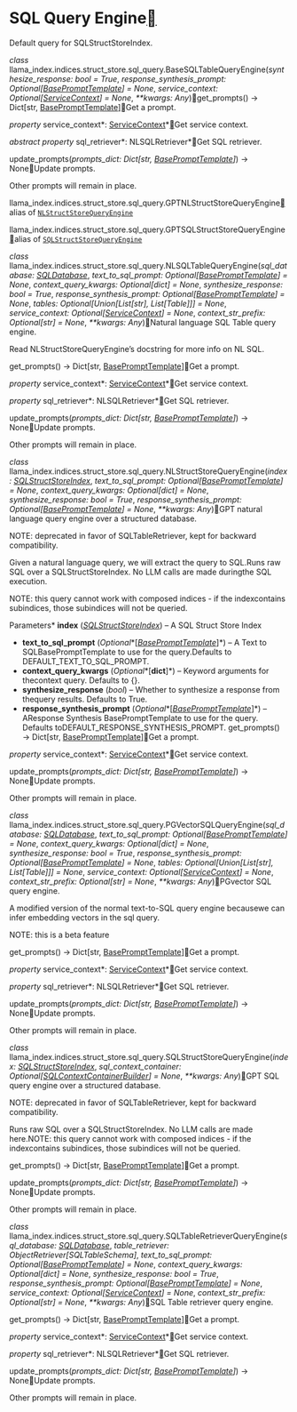 SQL Query Engine[](#module-llama_index.indices.struct_store.sql_query "Permalink to this heading")
===================================================================================================

Default query for SQLStructStoreIndex.

*class* llama\_index.indices.struct\_store.sql\_query.BaseSQLTableQueryEngine(*synthesize\_response: bool = True*, *response\_synthesis\_prompt: Optional[[BasePromptTemplate](../../prompts.html#llama_index.prompts.base.BasePromptTemplate "llama_index.prompts.base.BasePromptTemplate")] = None*, *service\_context: Optional[[ServiceContext](../../service_context.html#llama_index.indices.service_context.ServiceContext "llama_index.indices.service_context.ServiceContext")] = None*, *\*\*kwargs: Any*)[](#llama_index.indices.struct_store.sql_query.BaseSQLTableQueryEngine "Permalink to this definition")get\_prompts() → Dict[str, [BasePromptTemplate](../../prompts.html#llama_index.prompts.base.BasePromptTemplate "llama_index.prompts.base.BasePromptTemplate")][](#llama_index.indices.struct_store.sql_query.BaseSQLTableQueryEngine.get_prompts "Permalink to this definition")Get a prompt.

*property* service\_context*: [ServiceContext](../../service_context.html#llama_index.indices.service_context.ServiceContext "llama_index.indices.service_context.ServiceContext")*[](#llama_index.indices.struct_store.sql_query.BaseSQLTableQueryEngine.service_context "Permalink to this definition")Get service context.

*abstract property* sql\_retriever*: NLSQLRetriever*[](#llama_index.indices.struct_store.sql_query.BaseSQLTableQueryEngine.sql_retriever "Permalink to this definition")Get SQL retriever.

update\_prompts(*prompts\_dict: Dict[str, [BasePromptTemplate](../../prompts.html#llama_index.prompts.base.BasePromptTemplate "llama_index.prompts.base.BasePromptTemplate")]*) → None[](#llama_index.indices.struct_store.sql_query.BaseSQLTableQueryEngine.update_prompts "Permalink to this definition")Update prompts.

Other prompts will remain in place.

llama\_index.indices.struct\_store.sql\_query.GPTNLStructStoreQueryEngine[](#llama_index.indices.struct_store.sql_query.GPTNLStructStoreQueryEngine "Permalink to this definition")alias of [`NLStructStoreQueryEngine`](#llama_index.indices.struct_store.sql_query.NLStructStoreQueryEngine "llama_index.indices.struct_store.sql_query.NLStructStoreQueryEngine")

llama\_index.indices.struct\_store.sql\_query.GPTSQLStructStoreQueryEngine[](#llama_index.indices.struct_store.sql_query.GPTSQLStructStoreQueryEngine "Permalink to this definition")alias of [`SQLStructStoreQueryEngine`](#llama_index.indices.struct_store.sql_query.SQLStructStoreQueryEngine "llama_index.indices.struct_store.sql_query.SQLStructStoreQueryEngine")

*class* llama\_index.indices.struct\_store.sql\_query.NLSQLTableQueryEngine(*sql\_database: [SQLDatabase](../../struct_store.html#llama_index.utilities.sql_wrapper.SQLDatabase "llama_index.utilities.sql_wrapper.SQLDatabase")*, *text\_to\_sql\_prompt: Optional[[BasePromptTemplate](../../prompts.html#llama_index.prompts.base.BasePromptTemplate "llama_index.prompts.base.BasePromptTemplate")] = None*, *context\_query\_kwargs: Optional[dict] = None*, *synthesize\_response: bool = True*, *response\_synthesis\_prompt: Optional[[BasePromptTemplate](../../prompts.html#llama_index.prompts.base.BasePromptTemplate "llama_index.prompts.base.BasePromptTemplate")] = None*, *tables: Optional[Union[List[str], List[Table]]] = None*, *service\_context: Optional[[ServiceContext](../../service_context.html#llama_index.indices.service_context.ServiceContext "llama_index.indices.service_context.ServiceContext")] = None*, *context\_str\_prefix: Optional[str] = None*, *\*\*kwargs: Any*)[](#llama_index.indices.struct_store.sql_query.NLSQLTableQueryEngine "Permalink to this definition")Natural language SQL Table query engine.

Read NLStructStoreQueryEngine’s docstring for more info on NL SQL.

get\_prompts() → Dict[str, [BasePromptTemplate](../../prompts.html#llama_index.prompts.base.BasePromptTemplate "llama_index.prompts.base.BasePromptTemplate")][](#llama_index.indices.struct_store.sql_query.NLSQLTableQueryEngine.get_prompts "Permalink to this definition")Get a prompt.

*property* service\_context*: [ServiceContext](../../service_context.html#llama_index.indices.service_context.ServiceContext "llama_index.indices.service_context.ServiceContext")*[](#llama_index.indices.struct_store.sql_query.NLSQLTableQueryEngine.service_context "Permalink to this definition")Get service context.

*property* sql\_retriever*: NLSQLRetriever*[](#llama_index.indices.struct_store.sql_query.NLSQLTableQueryEngine.sql_retriever "Permalink to this definition")Get SQL retriever.

update\_prompts(*prompts\_dict: Dict[str, [BasePromptTemplate](../../prompts.html#llama_index.prompts.base.BasePromptTemplate "llama_index.prompts.base.BasePromptTemplate")]*) → None[](#llama_index.indices.struct_store.sql_query.NLSQLTableQueryEngine.update_prompts "Permalink to this definition")Update prompts.

Other prompts will remain in place.

*class* llama\_index.indices.struct\_store.sql\_query.NLStructStoreQueryEngine(*index: [SQLStructStoreIndex](../../indices/struct_store.html#llama_index.indices.struct_store.SQLStructStoreIndex "llama_index.indices.struct_store.sql.SQLStructStoreIndex")*, *text\_to\_sql\_prompt: Optional[[BasePromptTemplate](../../prompts.html#llama_index.prompts.base.BasePromptTemplate "llama_index.prompts.base.BasePromptTemplate")] = None*, *context\_query\_kwargs: Optional[dict] = None*, *synthesize\_response: bool = True*, *response\_synthesis\_prompt: Optional[[BasePromptTemplate](../../prompts.html#llama_index.prompts.base.BasePromptTemplate "llama_index.prompts.base.BasePromptTemplate")] = None*, *\*\*kwargs: Any*)[](#llama_index.indices.struct_store.sql_query.NLStructStoreQueryEngine "Permalink to this definition")GPT natural language query engine over a structured database.

NOTE: deprecated in favor of SQLTableRetriever, kept for backward compatibility.

Given a natural language query, we will extract the query to SQL.Runs raw SQL over a SQLStructStoreIndex. No LLM calls are made duringthe SQL execution.

NOTE: this query cannot work with composed indices - if the indexcontains subindices, those subindices will not be queried.

Parameters* **index** ([*SQLStructStoreIndex*](../../indices/struct_store.html#llama_index.indices.struct_store.SQLStructStoreIndex "llama_index.indices.struct_store.SQLStructStoreIndex")) – A SQL Struct Store Index
* **text\_to\_sql\_prompt** (*Optional**[*[*BasePromptTemplate*](../../prompts.html#llama_index.prompts.base.BasePromptTemplate "llama_index.prompts.base.BasePromptTemplate")*]*) – A Text to SQLBasePromptTemplate to use for the query.Defaults to DEFAULT\_TEXT\_TO\_SQL\_PROMPT.
* **context\_query\_kwargs** (*Optional**[**dict**]*) – Keyword arguments for thecontext query. Defaults to {}.
* **synthesize\_response** (*bool*) – Whether to synthesize a response from thequery results. Defaults to True.
* **response\_synthesis\_prompt** (*Optional**[*[*BasePromptTemplate*](../../prompts.html#llama_index.prompts.base.BasePromptTemplate "llama_index.prompts.base.BasePromptTemplate")*]*) – AResponse Synthesis BasePromptTemplate to use for the query. Defaults toDEFAULT\_RESPONSE\_SYNTHESIS\_PROMPT.
get\_prompts() → Dict[str, [BasePromptTemplate](../../prompts.html#llama_index.prompts.base.BasePromptTemplate "llama_index.prompts.base.BasePromptTemplate")][](#llama_index.indices.struct_store.sql_query.NLStructStoreQueryEngine.get_prompts "Permalink to this definition")Get a prompt.

*property* service\_context*: [ServiceContext](../../service_context.html#llama_index.indices.service_context.ServiceContext "llama_index.indices.service_context.ServiceContext")*[](#llama_index.indices.struct_store.sql_query.NLStructStoreQueryEngine.service_context "Permalink to this definition")Get service context.

update\_prompts(*prompts\_dict: Dict[str, [BasePromptTemplate](../../prompts.html#llama_index.prompts.base.BasePromptTemplate "llama_index.prompts.base.BasePromptTemplate")]*) → None[](#llama_index.indices.struct_store.sql_query.NLStructStoreQueryEngine.update_prompts "Permalink to this definition")Update prompts.

Other prompts will remain in place.

*class* llama\_index.indices.struct\_store.sql\_query.PGVectorSQLQueryEngine(*sql\_database: [SQLDatabase](../../struct_store.html#llama_index.utilities.sql_wrapper.SQLDatabase "llama_index.utilities.sql_wrapper.SQLDatabase")*, *text\_to\_sql\_prompt: Optional[[BasePromptTemplate](../../prompts.html#llama_index.prompts.base.BasePromptTemplate "llama_index.prompts.base.BasePromptTemplate")] = None*, *context\_query\_kwargs: Optional[dict] = None*, *synthesize\_response: bool = True*, *response\_synthesis\_prompt: Optional[[BasePromptTemplate](../../prompts.html#llama_index.prompts.base.BasePromptTemplate "llama_index.prompts.base.BasePromptTemplate")] = None*, *tables: Optional[Union[List[str], List[Table]]] = None*, *service\_context: Optional[[ServiceContext](../../service_context.html#llama_index.indices.service_context.ServiceContext "llama_index.indices.service_context.ServiceContext")] = None*, *context\_str\_prefix: Optional[str] = None*, *\*\*kwargs: Any*)[](#llama_index.indices.struct_store.sql_query.PGVectorSQLQueryEngine "Permalink to this definition")PGvector SQL query engine.

A modified version of the normal text-to-SQL query engine becausewe can infer embedding vectors in the sql query.

NOTE: this is a beta feature

get\_prompts() → Dict[str, [BasePromptTemplate](../../prompts.html#llama_index.prompts.base.BasePromptTemplate "llama_index.prompts.base.BasePromptTemplate")][](#llama_index.indices.struct_store.sql_query.PGVectorSQLQueryEngine.get_prompts "Permalink to this definition")Get a prompt.

*property* service\_context*: [ServiceContext](../../service_context.html#llama_index.indices.service_context.ServiceContext "llama_index.indices.service_context.ServiceContext")*[](#llama_index.indices.struct_store.sql_query.PGVectorSQLQueryEngine.service_context "Permalink to this definition")Get service context.

*property* sql\_retriever*: NLSQLRetriever*[](#llama_index.indices.struct_store.sql_query.PGVectorSQLQueryEngine.sql_retriever "Permalink to this definition")Get SQL retriever.

update\_prompts(*prompts\_dict: Dict[str, [BasePromptTemplate](../../prompts.html#llama_index.prompts.base.BasePromptTemplate "llama_index.prompts.base.BasePromptTemplate")]*) → None[](#llama_index.indices.struct_store.sql_query.PGVectorSQLQueryEngine.update_prompts "Permalink to this definition")Update prompts.

Other prompts will remain in place.

*class* llama\_index.indices.struct\_store.sql\_query.SQLStructStoreQueryEngine(*index: [SQLStructStoreIndex](../../indices/struct_store.html#llama_index.indices.struct_store.SQLStructStoreIndex "llama_index.indices.struct_store.sql.SQLStructStoreIndex")*, *sql\_context\_container: Optional[[SQLContextContainerBuilder](../../struct_store.html#llama_index.indices.struct_store.container_builder.SQLContextContainerBuilder "llama_index.indices.struct_store.container_builder.SQLContextContainerBuilder")] = None*, *\*\*kwargs: Any*)[](#llama_index.indices.struct_store.sql_query.SQLStructStoreQueryEngine "Permalink to this definition")GPT SQL query engine over a structured database.

NOTE: deprecated in favor of SQLTableRetriever, kept for backward compatibility.

Runs raw SQL over a SQLStructStoreIndex. No LLM calls are made here.NOTE: this query cannot work with composed indices - if the indexcontains subindices, those subindices will not be queried.

get\_prompts() → Dict[str, [BasePromptTemplate](../../prompts.html#llama_index.prompts.base.BasePromptTemplate "llama_index.prompts.base.BasePromptTemplate")][](#llama_index.indices.struct_store.sql_query.SQLStructStoreQueryEngine.get_prompts "Permalink to this definition")Get a prompt.

update\_prompts(*prompts\_dict: Dict[str, [BasePromptTemplate](../../prompts.html#llama_index.prompts.base.BasePromptTemplate "llama_index.prompts.base.BasePromptTemplate")]*) → None[](#llama_index.indices.struct_store.sql_query.SQLStructStoreQueryEngine.update_prompts "Permalink to this definition")Update prompts.

Other prompts will remain in place.

*class* llama\_index.indices.struct\_store.sql\_query.SQLTableRetrieverQueryEngine(*sql\_database: [SQLDatabase](../../struct_store.html#llama_index.utilities.sql_wrapper.SQLDatabase "llama_index.utilities.sql_wrapper.SQLDatabase")*, *table\_retriever: ObjectRetriever[SQLTableSchema]*, *text\_to\_sql\_prompt: Optional[[BasePromptTemplate](../../prompts.html#llama_index.prompts.base.BasePromptTemplate "llama_index.prompts.base.BasePromptTemplate")] = None*, *context\_query\_kwargs: Optional[dict] = None*, *synthesize\_response: bool = True*, *response\_synthesis\_prompt: Optional[[BasePromptTemplate](../../prompts.html#llama_index.prompts.base.BasePromptTemplate "llama_index.prompts.base.BasePromptTemplate")] = None*, *service\_context: Optional[[ServiceContext](../../service_context.html#llama_index.indices.service_context.ServiceContext "llama_index.indices.service_context.ServiceContext")] = None*, *context\_str\_prefix: Optional[str] = None*, *\*\*kwargs: Any*)[](#llama_index.indices.struct_store.sql_query.SQLTableRetrieverQueryEngine "Permalink to this definition")SQL Table retriever query engine.

get\_prompts() → Dict[str, [BasePromptTemplate](../../prompts.html#llama_index.prompts.base.BasePromptTemplate "llama_index.prompts.base.BasePromptTemplate")][](#llama_index.indices.struct_store.sql_query.SQLTableRetrieverQueryEngine.get_prompts "Permalink to this definition")Get a prompt.

*property* service\_context*: [ServiceContext](../../service_context.html#llama_index.indices.service_context.ServiceContext "llama_index.indices.service_context.ServiceContext")*[](#llama_index.indices.struct_store.sql_query.SQLTableRetrieverQueryEngine.service_context "Permalink to this definition")Get service context.

*property* sql\_retriever*: NLSQLRetriever*[](#llama_index.indices.struct_store.sql_query.SQLTableRetrieverQueryEngine.sql_retriever "Permalink to this definition")Get SQL retriever.

update\_prompts(*prompts\_dict: Dict[str, [BasePromptTemplate](../../prompts.html#llama_index.prompts.base.BasePromptTemplate "llama_index.prompts.base.BasePromptTemplate")]*) → None[](#llama_index.indices.struct_store.sql_query.SQLTableRetrieverQueryEngine.update_prompts "Permalink to this definition")Update prompts.

Other prompts will remain in place.

